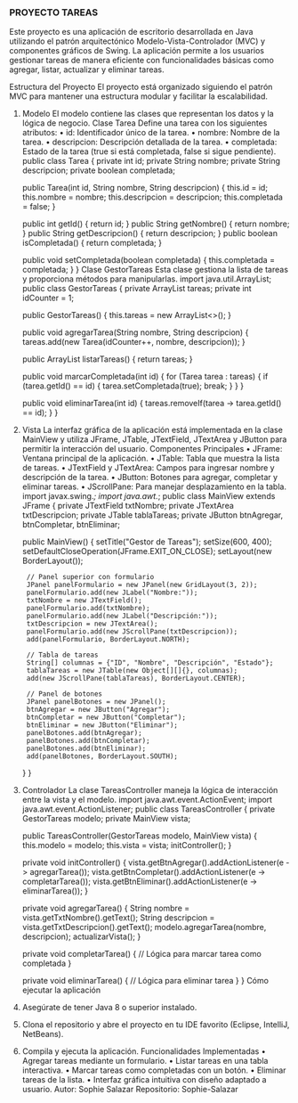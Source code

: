 ### PROYECTO TAREAS

Este proyecto es una aplicación de escritorio desarrollada en Java utilizando el patrón arquitectónico Modelo-Vista-Controlador (MVC) y componentes gráficos de Swing. La aplicación permite a los usuarios gestionar tareas de manera eficiente con funcionalidades básicas como agregar, listar, actualizar y eliminar tareas.

Estructura del Proyecto
El proyecto está organizado siguiendo el patrón MVC para mantener una estructura modular y facilitar la escalabilidad.
1. Modelo
El modelo contiene las clases que representan los datos y la lógica de negocio.
Clase Tarea
Define una tarea con los siguientes atributos:
•	id: Identificador único de la tarea.
•	nombre: Nombre de la tarea.
•	descripcion: Descripción detallada de la tarea.
•	completada: Estado de la tarea (true si está completada, false si sigue pendiente).
public class Tarea {
    private int id;
    private String nombre;
    private String descripcion;
    private boolean completada;

    public Tarea(int id, String nombre, String descripcion) {
        this.id = id;
        this.nombre = nombre;
        this.descripcion = descripcion;
        this.completada = false;
    }
    
    public int getId() { return id; }
    public String getNombre() { return nombre; }
    public String getDescripcion() { return descripcion; }
    public boolean isCompletada() { return completada; }
    
    public void setCompletada(boolean completada) {
        this.completada = completada;
    }
}
Clase GestorTareas
Esta clase gestiona la lista de tareas y proporciona métodos para manipularlas.
import java.util.ArrayList;
public class GestorTareas {
    private ArrayList<Tarea> tareas;
    private int idCounter = 1;
    
    public GestorTareas() {
        this.tareas = new ArrayList<>();
    }
    
    public void agregarTarea(String nombre, String descripcion) {
        tareas.add(new Tarea(idCounter++, nombre, descripcion));
    }
    
    public ArrayList<Tarea> listarTareas() {
        return tareas;
    }
    
    public void marcarCompletada(int id) {
        for (Tarea tarea : tareas) {
            if (tarea.getId() == id) {
                tarea.setCompletada(true);
                break;
            }
        }
    }
    
    public void eliminarTarea(int id) {
        tareas.removeIf(tarea -> tarea.getId() == id);
    }
}
2. Vista
La interfaz gráfica de la aplicación está implementada en la clase MainView y utiliza JFrame, JTable, JTextField, JTextArea y JButton para permitir la interacción del usuario.
Componentes Principales
•	JFrame: Ventana principal de la aplicación.
•	JTable: Tabla que muestra la lista de tareas.
•	JTextField y JTextArea: Campos para ingresar nombre y descripción de la tarea.
•	JButton: Botones para agregar, completar y eliminar tareas.
•	JScrollPane: Para manejar desplazamiento en la tabla.
import javax.swing.*;
import java.awt.*;
public class MainView extends JFrame {
    private JTextField txtNombre;
    private JTextArea txtDescripcion;
    private JTable tablaTareas;
    private JButton btnAgregar, btnCompletar, btnEliminar;

    public MainView() {
        setTitle("Gestor de Tareas");
        setSize(600, 400);
        setDefaultCloseOperation(JFrame.EXIT_ON_CLOSE);
        setLayout(new BorderLayout());
        
        // Panel superior con formulario
        JPanel panelFormulario = new JPanel(new GridLayout(3, 2));
        panelFormulario.add(new JLabel("Nombre:"));
        txtNombre = new JTextField();
        panelFormulario.add(txtNombre);
        panelFormulario.add(new JLabel("Descripción:"));
        txtDescripcion = new JTextArea();
        panelFormulario.add(new JScrollPane(txtDescripcion));
        add(panelFormulario, BorderLayout.NORTH);
        
        // Tabla de tareas
        String[] columnas = {"ID", "Nombre", "Descripción", "Estado"};
        tablaTareas = new JTable(new Object[][]{}, columnas);
        add(new JScrollPane(tablaTareas), BorderLayout.CENTER);
        
        // Panel de botones
        JPanel panelBotones = new JPanel();
        btnAgregar = new JButton("Agregar");
        btnCompletar = new JButton("Completar");
        btnEliminar = new JButton("Eliminar");
        panelBotones.add(btnAgregar);
        panelBotones.add(btnCompletar);
        panelBotones.add(btnEliminar);
        add(panelBotones, BorderLayout.SOUTH);
    }
}
3. Controlador
La clase TareasController maneja la lógica de interacción entre la vista y el modelo.
import java.awt.event.ActionEvent;
import java.awt.event.ActionListener;
public class TareasController {
    private GestorTareas modelo;
    private MainView vista;
    
    public TareasController(GestorTareas modelo, MainView vista) {
        this.modelo = modelo;
        this.vista = vista;
        initController();
    }
    
    private void initController() {
        vista.getBtnAgregar().addActionListener(e -> agregarTarea());
        vista.getBtnCompletar().addActionListener(e -> completarTarea());
        vista.getBtnEliminar().addActionListener(e -> eliminarTarea());
    }
    
    private void agregarTarea() {
        String nombre = vista.getTxtNombre().getText();
        String descripcion = vista.getTxtDescripcion().getText();
        modelo.agregarTarea(nombre, descripcion);
        actualizarVista();
    }
    
    private void completarTarea() {
        // Lógica para marcar tarea como completada
    }
    
    private void eliminarTarea() {
        // Lógica para eliminar tarea
    }
}
Cómo ejecutar la aplicación
1.	Asegúrate de tener Java 8 o superior instalado.
2.	Clona el repositorio y abre el proyecto en tu IDE favorito (Eclipse, IntelliJ, NetBeans).
3.	Compila y ejecuta la aplicación.
Funcionalidades Implementadas
•	Agregar tareas mediante un formulario.
•	Listar tareas en una tabla interactiva.
•	Marcar tareas como completadas con un botón.
•	Eliminar tareas de la lista.
•	Interfaz gráfica intuitiva con diseño adaptado a usuario.
Autor: Sophie Salazar
Repositorio: Sophie-Salazar

